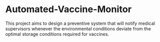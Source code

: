 # Automated-Vaccine-Monitor
This project aims to design a preventive system that will notify medical supervisors whenever the environmental conditions deviate from the optimal storage conditions required for vaccines.
